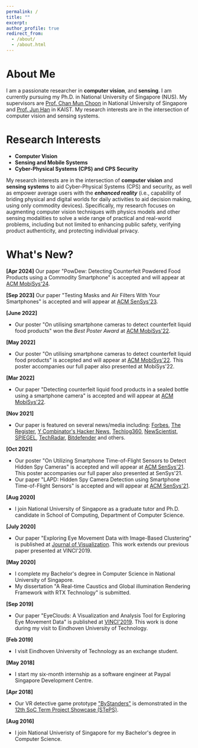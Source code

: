 ```yaml
---
permalink: /
title: ""
excerpt: 
author_profile: true
redirect_from: 
  - /about/
  - /about.html
---
```


About Me
======

I am a passionate researcher in **computer vision**, and **sensing**. I am currently pursuing my Ph.D. in National University of Singapore (NUS). My supervisors are [Prof. Chan Mun Choon](https://www.comp.nus.edu.sg/~chanmc/) in National University of Singapore and [Prof. Jun Han](https://www.junhan.org/home) in KAIST. My research interests are in the intersection of computer vision and sensing systems.

Research Interests
======
- **Computer Vision**
- **Sensing and Mobile Systems**
- **Cyber-Physical Systems (CPS) and CPS Security**

My research interests are in the intersection of **computer vision** and **sensing systems** to aid Cyber-Physical Systems (CPS) and security, as well as empower average users with the ***enhanced reality*** (i.e., capability of briding physical and digital worlds for daily activities to aid decision making, using only commodity devices). Specifically, my research focuses on augmenting computer vision techniques with physics models and other sensing modalities to solve a wide range of practical and real-world problems, including but not limited to enhancing public safety, verifying product authenticity, and protecting individual privacy.

What's New?
======
**[Apr 2024]**
Our paper "PowDew: Detecting Counterfeit Powdered Food Products using a Commodity Smartphone" is accepted and will appear at [ACM MobiSys'24](https://www.sigmobile.org/mobisys/2024/).

**[Sep 2023]**
Our paper "Testing Masks and Air Filters With Your Smartphones" is accepted and will appear at [ACM SenSys'23](https://sensys.acm.org/2023/).

**[June 2022]**
* Our poster "On utilising smartphone cameras to detect counterfeit liquid food products" won the *Best Poster Award* at [ACM MobiSys'22](https://www.sigmobile.org/mobisys/2022/). 

**[May 2022]**
* Our poster "On utilising smartphone cameras to detect counterfeit liquid food products" is accepted and will appear at [ACM MobiSys'22](https://www.sigmobile.org/mobisys/2022/). This poster accompanies our full paper also presented at MobiSys'22.

**[Mar 2022]**
* Our paper "Detecting counterfeit liquid food products in a sealed bottle using a smartphone camera" is accepted and will appear at [ACM MobiSys'22](https://www.sigmobile.org/mobisys/2022/).

**[Nov 2021]**
* Our paper is featured on several news/media including: [Forbes](https://www.forbes.com/sites/leemathews/2021/11/19/your-smartphone-may-soon-be-able-to-detect-hidden-spy-cameras/?sh=3e929f8470cf), [The Register](https://www.theregister.com/2021/11/18/smartphone_camera_detection/), [Y Combinator's Hacker News](https://news.ycombinator.com/item?id=29267168), [Techlog360](https://techlog360.com/detect-hidden-spy-cameras-using-smartphone/), [NewScientist](https://www.newscientist.com/article/2299052-smartphone-app-can-detect-hidden-camera-lenses-from-reflections/), [SPIEGEL](https://www.spiegel.de/netzwelt/netzpolitik/laser-assisted-photography-detection-lapd-smartphone-app-spuert-versteckte-spionagekameras-auf-a-8318b023-0fad-40a8-a210-1c041a14d0a1), [TechRadar](https://www.techradar.com/news/your-smartphone-could-help-track-spy-cameras), [Bitdefender](https://www.bitdefender.com/blog/hotforsecurity/boffins-say-they-can-spot-a-hidden-spy-cam-with-just-a-smartphone/) and others.

**[Oct 2021]** 
* Our poster "On Utilizing Smartphone Time-of-Flight Sensors to Detect Hidden Spy Cameras" is accepted and will appear at [ACM SenSys'21](https://www.sigmobile.org/mobisys/2021/). This poster accompanies our full paper also presented at SenSys'21.
* Our paper "LAPD: Hidden Spy Camera Detection using Smartphone Time-of-Flight Sensors" is accepted and will appear at [ACM SenSys'21](https://www.sigmobile.org/mobisys/2021/).

**[Aug 2020]**
* I join National University of Singapore as a graduate tutor and Ph.D. candidate in School of Computing, Department of Computer Science.

**[July 2020]**
* Our paper "Exploring Eye Movement Data with Image-Based Clustering" is published at [Journal of Visualization](https://www.springer.com/journal/12650). This work extends our previous paper presented at VINCI'2019.

**[May 2020]**
* I complete my Bachelor's degree in Computer Science in National University of Singapore. 
* My dissertation "A Real-time Caustics and Global illumination Rendering Framework with RTX Technology" is submitted.

**[Sep 2019]**
* Our paper "EyeClouds: A Visualization and Analysis Tool for Exploring Eye Movement Data" is published at [VINCI'2019](https://vinci-conf.org/2019/). This work is done during my visit to Eindhoven University of Technology.

**[Feb 2019]**
* I visit Eindhoven University of Technology as an exchange student.

**[May 2018]**
* I start my six-month internship as a software engineer at Paypal Singapore Development Centre.

**[Apr 2018]**
* Our VR detective game prototype ["ByStanders"](https://qq315035253.wixsite.com/bystanders) is demonstrated in the [12th SoC Term Project Showcase (STePS)](https://isteps.comp.nus.edu.sg/event/12th-steps).

**[Aug 2016]**
* I join National Univeristy of Singapore for my Bachelor's degree in Computer Science.


